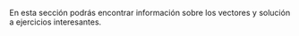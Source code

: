 En esta sección podrás encontrar información sobre los vectores y solución a ejercicios interesantes.
